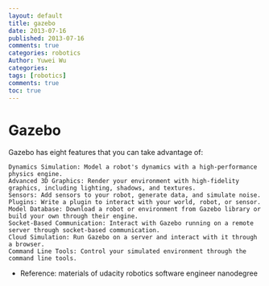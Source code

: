 ```yaml
---
layout: default
title: gazebo
date: 2013-07-16
published: 2013-07-16
comments: true
categories: robotics
Author: Yuwei Wu
categories: 
tags: [robotics]
comments: true
toc: true
---
```


# Gazebo 

Gazebo has eight features that you can take advantage of:

    Dynamics Simulation: Model a robot's dynamics with a high-performance physics engine.
    Advanced 3D Graphics: Render your environment with high-fidelity graphics, including lighting, shadows, and textures.
    Sensors: Add sensors to your robot, generate data, and simulate noise.
    Plugins: Write a plugin to interact with your world, robot, or sensor.
    Model Database: Download a robot or environment from Gazebo library or build your own through their engine.
    Socket-Based Communication: Interact with Gazebo running on a remote server through socket-based communication.
    Cloud Simulation: Run Gazebo on a server and interact with it through a browser.
    Command Line Tools: Control your simulated environment through the command line tools.





- Reference: materials of udacity robotics software engineer nanodegree
